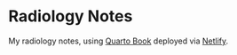 # Radiology Notes

My radiology notes, using [Quarto Book](https://quarto.org/docs/reference/projects/books.html) deployed via [Netlify](https://radio-notes-lightbridge.netlify.app).

